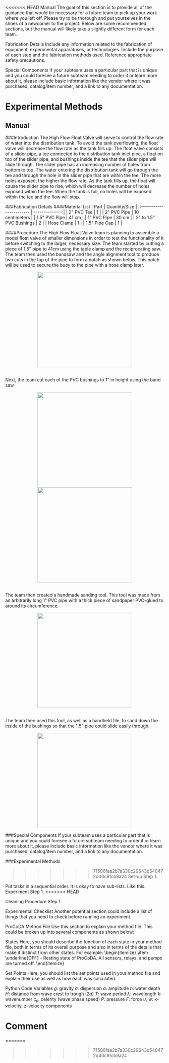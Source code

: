 <<<<<<< HEAD
Manual
The goal of this section is to provide all of the guidance that would be necessary for a future team to pick up your work where you left off. Please try to be thorough and put yourselves in the shoes of a newcomer to the project. Below are some recommended sections, but the manual will likely take a slightly different form for each team.

Fabrication Details
Include any information related to the fabrication of equipment, experimental apparatuses, or technologies. Include the purpose of each step and the fabrication methods used. Reference appropriate safety precautions.

Special Components
If your subteam uses a particular part that is unique and you could foresee a future subteam needing to order it or learn more about it, please include basic information like the vendor where it was purchased, catalog/item number, and a link to any documentation.

Experimental Methods
=======
## Manual

###Introduction
The High Flow Float Valve will serve to control the flow rate of water into the distribution tank. To avoid the tank overflowing, the float valve will decrease the flow rate as the tank fills up. The float valve consists of a slider pipe, a tee connected to the distribution tank inlet pipe, a float on top of the slider pipe, and bushings inside the tee that the slider pipe will slide through. The slider pipe has an increasing number of holes from bottom to top. The water entering the distribution tank will go through the tee and through the hole in the slider pipe that are within the tee. The more holes exposed, the higher the flow rate. As the tank fills up, the float will cause the slider pipe to rise, which will decrease the number of holes exposed within the tee. When the tank is full, no holes will be exposed within the tee and the flow will stop.


###Fabrication Details
####Material List
| Part                    | Quantity/Size  |
|:----------------------- |:--------------:|
| 2" PVC Tee              |       1        |
| 2" PVC Pipe             | 10 centimeters |
| 1.5" PVC Pipe           |     41 cm      |
| 1" PVC Pipe             |     30 cm      |
| 2" to 1.5" PVC Bushings |       2        |
| Hose Clamp              |       1        |
| 1.5" Pipe Cap           |       1        |                            


####Procedure
The High Flow Float Valve team is planning to assemble a model float valve of smaller dimensions in order to test the functionality of it before switching to the larger, necessary size. The team started by cutting a piece of 1.5" pipe to 41cm using the table clamp and the reciprocating saw. The team then used the bandsaw and the angle alignment tool to produce two cuts in the top of the pipe to form a notch as shown below.  This notch will be used to secure the buoy to the pipe with a hose clamp later.

<center><img src="https://github.com/AguaClara/float_valve/blob/master/Pictures/TopOfSliderPipe.png?raw=true"  height = 300></center>

\
Next, the team cut each of the PVC bushings to 1" in height using the band saw.

<center><img src="https://github.com/AguaClara/float_valve/blob/master/Pictures/Bushings%20with%20marked%20cuts.jpg?raw=true" height=300> <img src="https://github.com/AguaClara/float_valve/blob/master/Pictures/Bushing%20about%20to%20be%20cut.jpg?raw=true"  height = 300></center>

\
The team then created a handmade sanding tool. This tool was made from an arbitrarily long 1" PVC pipe with a thick piece of sandpaper PVC-glued to around its circumference.

 <center><img src="https://github.com/AguaClara/float_valve/blob/master/Pictures/Sander.JPG?raw=true" height=300></center>

\
The team then used this tool, as well as a handheld file, to sand down the inside of the bushings so that the 1.5" pipe could slide easily through.

<center><img src="https://github.com/AguaClara/float_valve/blob/master/Pictures/SandingPipe.png?raw=true" height=300></center>



###Special Components
If your subteam uses a particular part that is unique and you could foresee a future subteam needing to order it or learn more about it, please include basic information like the vendor where it was purchased, catalog/item number, and a link to any documentation.

###Experimental Methods
>>>>>>> 71506faa2b7a330c29643d540472d40c9fcb9a24
Set-up
Step 1.

Put tasks in a sequential order.
It is okay to have sub-lists.
Like this.
Experiment
Step 1.
<<<<<<< HEAD

Cleaning Procedure
Step 1.

Experimental Checklist
Another potential section could include a list of things that you need to check before running an experiment.

ProCoDA Method File
Use this section to explain your method file. This could be broken up into several components as shown below:

States
Here, you should describe the function of each state in your method file, both in terms of its overall purpose and also in terms of the details that make it distinct from other states. For example: \begin{itemize} \item \underline{OFF} - Resting state of ProCoDA. All sensors, relays, and pumps are turned off. \end{itemize}

Set Points
Here, you should list the set points used in your method file and explain their use as well as how each was calculated.

Python Code
Variables
$g$: gravity $\sigma$: dispersion $a$: amplitude $h$: water depth $H$: distance from wave crest to trough (2$a$) $T$: wave period $\lambda$: wavelength $k$: wavenumber $c_p$: celerity (wave phase speed) $P$: pressure $F$: force $u$, $w$: x-velocity, z-velocity components

# Comment
=======
>>>>>>> 71506faa2b7a330c29643d540472d40c9fcb9a24
